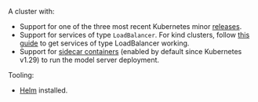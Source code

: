A cluster with:

- Support for one of the three most recent Kubernetes minor [releases](https://kubernetes.io/releases/).
- Support for services of type `LoadBalancer`. For kind clusters, follow [this guide](https://kind.sigs.k8s.io/docs/user/loadbalancer)
  to get services of type LoadBalancer working.
- Support for [sidecar containers](https://kubernetes.io/docs/concepts/workloads/pods/sidecar-containers/) (enabled by default since Kubernetes v1.29)
  to run the model server deployment.

Tooling:

- [Helm](https://helm.sh/docs/intro/install/) installed.
